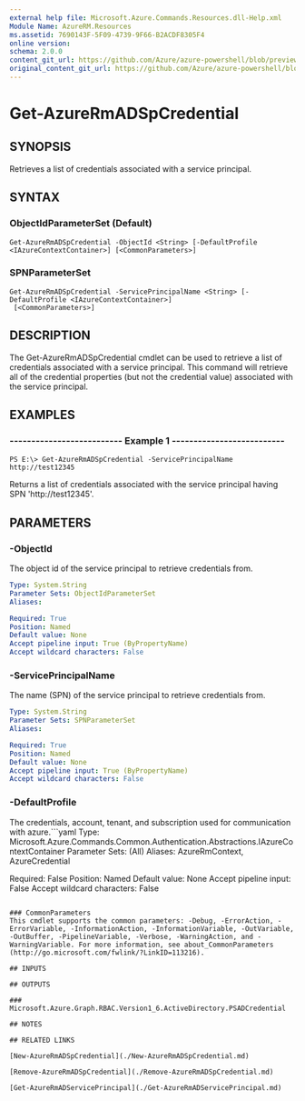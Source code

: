 ```yaml
---
external help file: Microsoft.Azure.Commands.Resources.dll-Help.xml
Module Name: AzureRM.Resources
ms.assetid: 7690143F-5F09-4739-9F66-B2ACDF8305F4
online version:
schema: 2.0.0
content_git_url: https://github.com/Azure/azure-powershell/blob/preview/src/ResourceManager/Resources/Commands.Resources/help/Get-AzureRmADSpCredential.md
original_content_git_url: https://github.com/Azure/azure-powershell/blob/preview/src/ResourceManager/Resources/Commands.Resources/help/Get-AzureRmADSpCredential.md
---
```


# Get-AzureRmADSpCredential

## SYNOPSIS
Retrieves a list of credentials associated with a service principal.

## SYNTAX

### ObjectIdParameterSet (Default)
```
Get-AzureRmADSpCredential -ObjectId <String> [-DefaultProfile <IAzureContextContainer>] [<CommonParameters>]
```

### SPNParameterSet
```
Get-AzureRmADSpCredential -ServicePrincipalName <String> [-DefaultProfile <IAzureContextContainer>]
 [<CommonParameters>]
```

## DESCRIPTION
The Get-AzureRmADSpCredential cmdlet can be used to retrieve a list of credentials associated with a service principal.
This command will retrieve all of the credential properties (but not the credential value) associated with the service principal.

## EXAMPLES

### --------------------------  Example 1  --------------------------
```
PS E:\> Get-AzureRmADSpCredential -ServicePrincipalName http://test12345
```

Returns a list of credentials associated with the service principal having SPN 'http://test12345'.

## PARAMETERS

### -ObjectId
The object id of the service principal to retrieve credentials from.

```yaml
Type: System.String
Parameter Sets: ObjectIdParameterSet
Aliases: 

Required: True
Position: Named
Default value: None
Accept pipeline input: True (ByPropertyName)
Accept wildcard characters: False
```

### -ServicePrincipalName
The name (SPN) of the service principal to retrieve credentials from.

```yaml
Type: System.String
Parameter Sets: SPNParameterSet
Aliases: 

Required: True
Position: Named
Default value: None
Accept pipeline input: True (ByPropertyName)
Accept wildcard characters: False
```

### -DefaultProfile
The credentials, account, tenant, and subscription used for communication with azure.```yaml
Type: Microsoft.Azure.Commands.Common.Authentication.Abstractions.IAzureContextContainer
Parameter Sets: (All)
Aliases: AzureRmContext, AzureCredential

Required: False
Position: Named
Default value: None
Accept pipeline input: False
Accept wildcard characters: False
```

### CommonParameters
This cmdlet supports the common parameters: -Debug, -ErrorAction, -ErrorVariable, -InformationAction, -InformationVariable, -OutVariable, -OutBuffer, -PipelineVariable, -Verbose, -WarningAction, and -WarningVariable. For more information, see about_CommonParameters (http://go.microsoft.com/fwlink/?LinkID=113216).

## INPUTS

## OUTPUTS

### Microsoft.Azure.Graph.RBAC.Version1_6.ActiveDirectory.PSADCredential

## NOTES

## RELATED LINKS

[New-AzureRmADSpCredential](./New-AzureRmADSpCredential.md)

[Remove-AzureRmADSpCredential](./Remove-AzureRmADSpCredential.md)

[Get-AzureRmADServicePrincipal](./Get-AzureRmADServicePrincipal.md)

